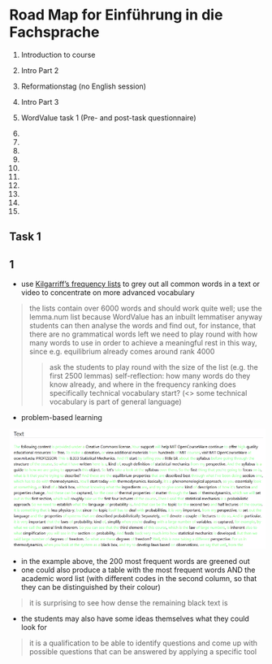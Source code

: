 <!--
author:   Your Name
email:    your@email.com
version:  0.1.0
language: en
narrator: US English Female

comment:  This simple description of your course.
          Multiline is also okay.

link:     https://cdn.jsdelivr.net/chartist.js/latest/chartist.min.css

script:   https://cdn.jsdelivr.net/chartist.js/latest/chartist.min.js

translation: Français translations/French.md
-->

# Road Map for Einführung in die Fachsprache

1. Introduction to course

2. Intro Part 2

3. Reformationstag (no English session)

4. Intro Part 3

5. WordValue task 1 (Pre- and post-task questionnaire)

6. 

7.

8.

9.

10.

11.

12.

13.

14.

15.

## Task 1

## 1

- use [Kilgarriff’s frequency lists](https://www.kilgarriff.co.uk/bnc-readme.html) to grey out all common words in a text or video to concentrate on more advanced vocabulary

> the lists contain over 6000 words and should work quite well; use the lemma.num list because WordValue has an inbuilt lemmatiser anyway
> students can then analyse the words and find out, for instance, that there are no grammatical words left
> we need to play round with how many words to use in order to achieve a meaningful rest in this way, since e.g. equilibrium already comes around rank 4000
>> ask the students to play round with the size of the list (e.g. the first 2500 lemmas)
>> self-reflection: how many words do they know already, and where in the frequency ranking does specifically technical vocabulary start? (<> some technical vocabulary is part of general language)

- problem-based learning

![](/images/sample_text_wordvalue.png)

- in the example above, the 200 most frequent words are greened out
- one could also produce a table with the most frequent words AND the academic word list (with different codes in the second column, so that they can be distinguished by their colour)
> it is surprising to see how dense the remaining black text is

- the students may also have some ideas themselves what they could look for
> it is a qualification to be able to identify questions and come up with possible questions that can be answered by applying a specific tool

